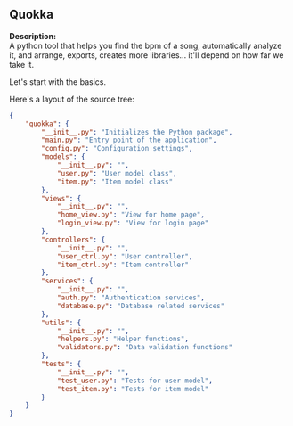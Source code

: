 ## Quokka

**Description:**  
A python tool that helps you find the bpm of a song, automatically analyze it, and arrange, exports, creates more libraries... it'll depend on how far we take it.

Let's start with the basics.

Here's a layout of the source tree:

```json
{
    "quokka": {
        "__init__.py": "Initializes the Python package",
        "main.py": "Entry point of the application",
        "config.py": "Configuration settings",
        "models": {
            "__init__.py": "",
            "user.py": "User model class",
            "item.py": "Item model class"
        },
        "views": {
            "__init__.py": "",
            "home_view.py": "View for home page",
            "login_view.py": "View for login page"
        },
        "controllers": {
            "__init__.py": "",
            "user_ctrl.py": "User controller",
            "item_ctrl.py": "Item controller"
        },
        "services": {
            "__init__.py": "",
            "auth.py": "Authentication services",
            "database.py": "Database related services"
        },
        "utils": {
            "__init__.py": "",
            "helpers.py": "Helper functions",
            "validators.py": "Data validation functions"
        },
        "tests": {
            "__init__.py": "",
            "test_user.py": "Tests for user model",
            "test_item.py": "Tests for item model"
        }
    }
}
